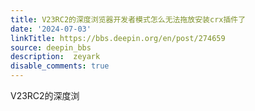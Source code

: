 ```yaml
---
title: V23RC2的深度浏览器开发者模式怎么无法拖放安装crx插件了
date: '2024-07-03'
linkTitle: https://bbs.deepin.org/en/post/274659
source: deepin_bbs
description:  zeyark 
disable_comments: true
---
```

V23RC2的深度浏
